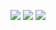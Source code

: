 ![](https://github.com/alalamyofficial/Laravel-Vue-Social-Network/blob/master/images/Capture1.PNG)
![](https://github.com/alalamyofficial/Laravel-Vue-Social-Network/blob/master/images/Capture2.PNG)
![](https://github.com/alalamyofficial/Laravel-Vue-Social-Network/blob/master/images/Capture3.PNG)
